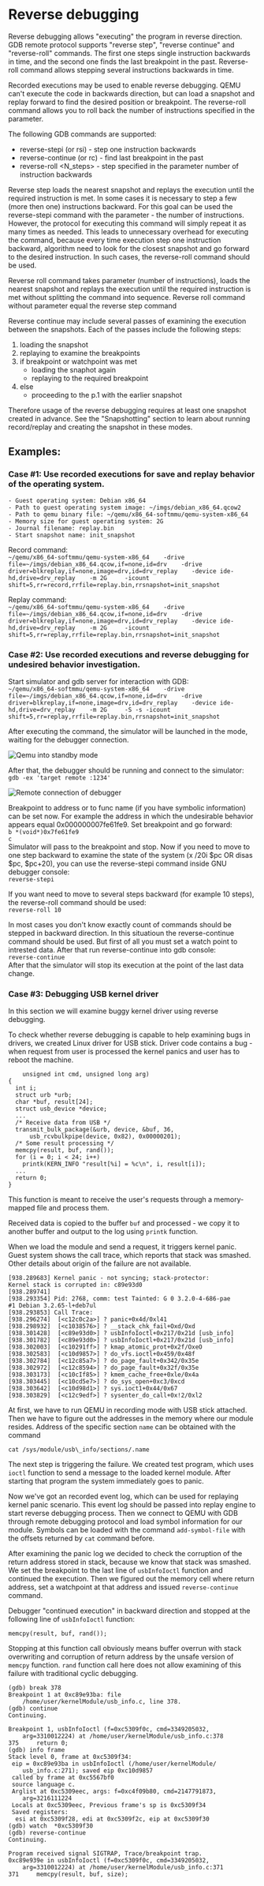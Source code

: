 # Reverse debugging

Reverse debugging allows "executing" the program in reverse direction.
GDB remote protocol supports "reverse step", "reverse continue" and "reverse-roll"
commands. The first one steps single instruction backwards in time,
and the second one finds the last breakpoint in the past. Reverse-roll command allows stepping several instructions backwards in time.

Recorded executions may be used to enable reverse debugging. QEMU can't
execute the code in backwards direction, but can load a snapshot and
replay forward to find the desired position or breakpoint. The reverse-roll
command allows you to roll back the number of instructions specified in the
parameter.

The following GDB commands are supported:
 - reverse-stepi (or rsi) - step one instruction backwards
 - reverse-continue (or rc) - find last breakpoint in the past
 - reverse-roll <N_steps> - step specified in the parameter number of instruction
backwards

Reverse step loads the nearest snapshot and replays the execution until
the required instruction is met. In some cases it is necessary to step a
few (more then one) instructions backward. For this goal can be used the
reverse-stepi command with the parameter - the number of instructions. However,
the protocol for executing this command will simply repeat it as many times as
needed. This leads to unnecessary overhead for executing the command, because
every time execution step one instruction backward, algorithm need to look for the
closest snapshot and go forward to the desired instruction. In such cases, the
reverse-roll command should be used.

Reverse roll command takes parameter (number of instructions), loads the nearest
snapshot and replays the execution until the required instruction is met without
splitting the command into sequence. Reverse roll command without parameter equal the reverse step command

Reverse continue may include several passes of examining the execution
between the snapshots. Each of the passes include the following steps:
 1. loading the snapshot
 2. replaying to examine the breakpoints
 3. if breakpoint or watchpoint was met
    - loading the snaphot again
    - replaying to the required breakpoint
 4. else
    - proceeding to the p.1 with the earlier snapshot

Therefore usage of the reverse debugging requires at least one snapshot
created in advance. See the "Snapshotting" section to learn about running
record/replay and creating the snapshot in these modes.


## Examples:
### Case #1: Use recorded executions for save and replay behavior of the operating system.
    - Guest operating system: Debian x86_64
    - Path to guest operating system image: ~/imgs/debian_x86_64.qcow2
    - Path to qemu binary file: ~/qemu/x86_64-softmmu/qemu-system-x86_64
    - Memory size for guest operating system: 2G
    - Journal filename: replay.bin
    - Start snapshot name: init_snapshot

Record command:  
`~/qemu/x86_64-softmmu/qemu-system-x86_64   
-drive file=~/imgs/debian_x86_64.qcow,if=none,id=drv   
-drive driver=blkreplay,if=none,image=drv,id=drv_replay   
-device ide-hd,drive=drv_replay   
-m 2G    
-icount shift=5,rr=record,rrfile=replay.bin,rrsnapshot=init_snapshot`

Replay command:  
`~/qemu/x86_64-softmmu/qemu-system-x86_64   
-drive file=~/imgs/debian_x86_64.qcow,if=none,id=drv   
-drive driver=blkreplay,if=none,image=drv,id=drv_replay   
-device ide-hd,drive=drv_replay   
-m 2G    
-icount shift=5,rr=replay,rrfile=replay.bin,rrsnapshot=init_snapshot`

### Case #2: Use recorded executions and reverse debugging for undesired behavior investigation.

Start simulator and gdb server for interaction with GDB:  
`~/qemu/x86_64-softmmu/qemu-system-x86_64   
-drive file=~/imgs/debian_x86_64.qcow,if=none,id=drv   
-drive driver=blkreplay,if=none,image=drv,id=drv_replay   
-device ide-hd,drive=drv_replay   
-m 2G    
-S
-s
-icount shift=5,rr=replay,rrfile=replay.bin,rrsnapshot=init_snapshot`

After executing the command, the simulator will be launched in the mode, waiting for the debugger connection.

![Qemu into standby mode](./imgs/replay.png)


After that, the debugger should be running and connect to the simulator:   
`gdb -ex 'target remote :1234'`   

![Remote connection of debugger](./imgs/debugger_remote_connection.png)

Breakpoint to address or to func name (if you have symbolic information) can be set now. For example the address in which the undesirable behavior appears equal 0x000000007fe61fe9. Set breakpoint and go forward:   
`b *(void*)0x7fe61fe9`  
`c`   
Simulator will pass to the breakpoint and stop. Now if you need to move to one step backward to examine the state of the system (x /20i $pc OR disas $pc, $pc+20), you can use the reverse-stepi command inside GNU debugger console:   
`reverse-stepi`   

If you want need to move to several steps backward (for example 10 steps), the reverse-roll command should be used:   
`reverse-roll 10`   

In most cases you don't know exactly count of commands should be stepped in backward direction. In this situatioun the reverse-continue command should be used. But first of all you must set a watch point to intrested data. After that run reverse-continue into gdb console:   
`reverse-continue`   
After that the simulator will stop its execution at the point of the last data change.

### Case #3: Debugging USB kernel driver

In this section we will examine buggy kernel driver
using reverse debugging.

To check whether reverse debugging is capable to help examining bugs in drivers,
we created Linux driver for USB stick.
Driver code contains a bug - when request from user is processed 
the kernel panics and user has to reboot the machine.

```long usbInfoIoctl(struct file *f, 
    unsigned int cmd, unsigned long arg)
{
  int i;
  struct urb *urb;
  char *buf, result[24];
  struct usb_device *device;
  ...
  /* Receive data from USB */
  transmit_bulk_package(&urb, device, &buf, 36,
      usb_rcvbulkpipe(device, 0x82), 0x00000201);
  /* Some result processing */
  memcpy(result, buf, rand());
  for (i = 0; i < 24; i++)
    printk(KERN_INFO "result[%i] = %c\n", i, result[i]);
  ...
  return 0;
}
```

This function is meant to receive the user's requests
through a memory-mapped file and process them.

Received data is copied to the buffer ```buf``` and processed - we copy it to another
buffer and output to the log using ```printk``` function.

When we load the module and send a request, it triggers kernel panic.
Guest system shows the call trace, which
reports that stack was smashed.
Other details about origin of the failure are not available.

```user@debian:~/kernelModule$ sudo ./test
[938.289683] Kernel panic - not syncing; stack-protector:
Kernel stack is corrupted in: c89e93d0 
[938.289741]
[938.293354] Pid: 2768, comm: test Tainted: G 0 3.2.0-4-686-pae
#1 Debian 3.2.65-l+deb7ul 
[938.293853] Call Trace:
[938.296274]  [<c12c0c2a>] ? panic+0x4d/0xl41
[938.298932]  [<c1038576>] ? __stack_chk_fail+Oxd/Oxd
[938.301428]  [<c89e93d0>] ? usbInfoIoctl+0x217/0x21d [usb_info]
[938.301782]  [<c89e93d0>] ? usbInfoIoctl+0x217/0x21d [usb_info]
[938.302003]  [<c10291ff>] ? kmap_atomic_prot+0x2f/OxeO
[938.302583]  [<c10d9857>] ? do_vfs.ioctl+0x459/0x48f
[938.302784]  [<c12c85a7>] ? do_page_fault+0x342/0x35e
[938.302972]  [<c12c8594>] ? do_page_fault+0x32f/0x35e
[938.303173]  [<c10cIf85>] ? kmem_cache_free+0xle/0x4a
[938.303445]  [<c10cd5e7>] ? do_sys_open+0xc3/0xcd
[938.303642]  [<c10d98d1>] ? sys.ioct1+0x44/0x67
[938.303829]  [<c12c9edf>] ? sysenter_do_call+0x!2/0xl2
```

At first, we have to run QEMU in recording mode with USB stick attached.
Then we have
to figure out the addresses in the memory where our module resides.
Address of the specific section ```name``` can be obtained with the command

```cat /sys/module/usb\_info/sections/.name```

The next step is triggering the failure. We created test
program, which uses ```ioctl``` function to
send a message to the loaded kernel module. After starting that program
the system immediately goes to panic.

Now we've got an recorded event log, which can be used for replaying kernel panic scenario.
This event log should be passed into replay engine to start reverse
debugging process. Then we connect to QEMU with GDB 
through remote debugging protocol and load symbol information for our module. 
Symbols can be loaded with the command ```add-symbol-file``` with the offsets
returned by ```cat``` command before.

After examining the panic log we
decided to check the corruption of the return address stored in stack,
because we know that stack was smashed.
We set the breakpoint to the last line of ```usbInfoIoctl``` function 
and continued the execution. 
Then we figured out the memory cell where return address,
set a watchpoint at that address and issued 
```reverse-continue``` command. 

Debugger "continued execution" in backward direction
and stopped at the following line of ```usbInfoIoctl``` function:

```memcpy(result, buf, rand());```
 
Stopping at this function call obviously means buffer overrun with stack
overwriting
and corruption of return address by the unsafe version 
of ```memcpy``` function. ```rand``` function call here
does not allow examining of this failure with traditional cyclic
debugging.

```
(gdb) break 378
Breakpoint 1 at 0xc89e93ba: file 
    /home/user/kernelModule/usb_info.c, line 378.
(gdb) continue
Continuing.

Breakpoint 1, usbInfoIoctl (f=0xc5309f0c, cmd=3349205032,
    arg=3310012224) at /home/user/kernelModule/usb_info.c:378
375	    return 0;
(gdb) info frame 
Stack level 0, frame at 0xc5309f34:
 eip = 0xc89e93ba in usbInfoIoctl (/home/user/kernelModule/
    usb_info.c:271); saved eip 0xc10d9857
 called by frame at 0xc5567bf0
 source language c.
 Arglist at 0xc5309eec, args: f=0xc4f09b80, cmd=2147791873,
    arg=3216111224
 Locals at 0xc5309eec, Previous frame's sp is 0xc5309f34
 Saved registers:
  esi at 0xc5309f28, edi at 0xc5309f2c, eip at 0xc5309f30
(gdb) watch  *0xc5309f30
(gdb) reverse-continue 
Continuing.

Program received signal SIGTRAP, Trace/breakpoint trap.
0xc89e939e in usbInfoIoctl (f=0xc5309f0c, cmd=3349205032,
    arg=3310012224) at /home/user/kernelModule/usb_info.c:371
371	    memcpy(result, buf, size);
```
